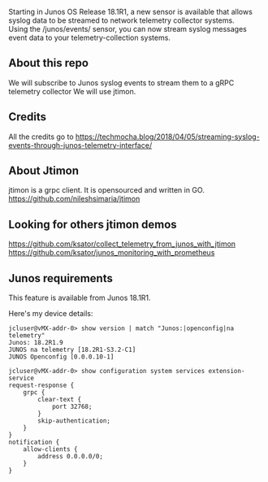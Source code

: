 Starting in Junos OS Release 18.1R1, a new sensor is available that allows syslog data to be streamed to network telemetry collector systems.  
Using the /junos/events/ sensor, you can now stream syslog messages event data to your telemetry-collection systems.

## About this repo

We will subscribe to Junos syslog events to stream them to a gRPC telemetry collector
We will use jtimon. 

## Credits

All the credits go to https://techmocha.blog/2018/04/05/streaming-syslog-events-through-junos-telemetry-interface/

## About Jtimon

jtimon is a grpc client. 
It is opensourced and written in GO. 
https://github.com/nileshsimaria/jtimon 

## Looking for others jtimon demos

https://github.com/ksator/collect_telemetry_from_junos_with_jtimon
https://github.com/ksator/junos_monitoring_with_prometheus

## Junos requirements 

This feature is available from Junos 18.1R1. 

Here's my device details: 

```
jcluser@vMX-addr-0> show version | match "Junos:|openconfig|na telemetry"
Junos: 18.2R1.9
JUNOS na telemetry [18.2R1-S3.2-C1]
JUNOS Openconfig [0.0.0.10-1]
```
```
jcluser@vMX-addr-0> show configuration system services extension-service
request-response {
    grpc {
        clear-text {
            port 32768;
        }
        skip-authentication;
    }
}
notification {
    allow-clients {
        address 0.0.0.0/0;
    }
}

```

